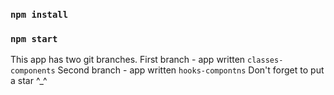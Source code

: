 ### `npm install` 
### `npm start`
This app has two git branches.
First branch - app written `classes-components`
Second branch - app written `hooks-compontns`
Don't forget to put a star ^_^
